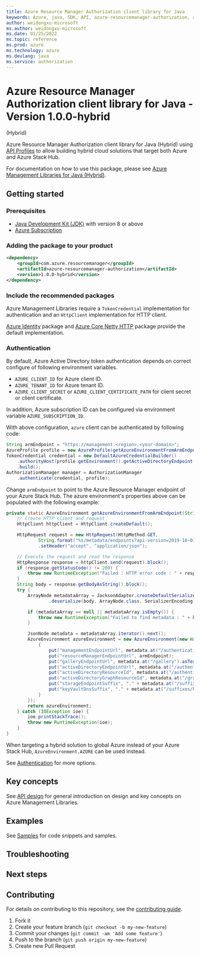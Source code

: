 ```yaml
---
title: Azure Resource Manager Authorization client library for Java
keywords: Azure, java, SDK, API, azure-resourcemanager-authorization, authorization
author: weidongxu-microsoft
ms.author: weidongxu-microsoft
ms.date: 01/25/2022
ms.topic: reference
ms.prod: azure
ms.technology: azure
ms.devlang: java
ms.service: authorization
---
```

# Azure Resource Manager Authorization client library for Java - Version 1.0.0-hybrid 
 (Hybrid)

Azure Resource Manager Authorization client library for Java (Hybrid) using [API Profiles][api_profile] to allow building hybrid cloud solutions
that target both Azure and Azure Stack Hub.

For documentation on how to use this package, please see [Azure Management Libraries for Java (Hybrid)][resourcemanagerhybrid_lib].

## Getting started

### Prerequisites

- [Java Development Kit (JDK)][jdk] with version 8 or above
- [Azure Subscription][azure_subscription]

### Adding the package to your product

```xml
<dependency>
    <groupId>com.azure.resourcemanager</groupId>
    <artifactId>azure-resourcemanager-authorization</artifactId>
    <version>1.0.0-hybrid</version>
</dependency>
```

### Include the recommended packages

Azure Management Libraries require a `TokenCredential` implementation for authentication and an `HttpClient` implementation for HTTP client.

[Azure Identity][azure_identity] package and [Azure Core Netty HTTP][azure_core_http_netty] package provide the default implementation.

### Authentication

By default, Azure Active Directory token authentication depends on correct configure of following environment variables.

- `AZURE_CLIENT_ID` for Azure client ID.
- `AZURE_TENANT_ID` for Azure tenant ID.
- `AZURE_CLIENT_SECRET` or `AZURE_CLIENT_CERTIFICATE_PATH` for client secret or client certificate.

In addition, Azure subscription ID can be configured via environment variable `AZURE_SUBSCRIPTION_ID`.

With above configuration, `azure` client can be authenticated by following code:

```java com.azure.resourcemanager.authorization.authenticate
String armEndpoint = "https://management.<region>.<your-domain>";
AzureProfile profile = new AzureProfile(getAzureEnvironmentFromArmEndpoint(armEndpoint));
TokenCredential credential = new DefaultAzureCredentialBuilder()
    .authorityHost(profile.getEnvironment().getActiveDirectoryEndpoint())
    .build();
AuthorizationManager manager = AuthorizationManager
    .authenticate(credential, profile);
```

Change `armEndpoint` to point to the Azure Resource Manager endpoint of your Azure Stack Hub. The azure environment's
properties above can be populated with the following example:

```java com.azure.resourcemanager.authorization.getazureenvironment
private static AzureEnvironment getAzureEnvironmentFromArmEndpoint(String armEndpoint) {
    // Create HTTP client and request
    HttpClient httpClient = HttpClient.createDefault();

    HttpRequest request = new HttpRequest(HttpMethod.GET,
            String.format("%s/metadata/endpoints?api-version=2019-10-01", armEndpoint))
            .setHeader("accept", "application/json");

    // Execute the request and read the response
    HttpResponse response = httpClient.send(request).block();
    if (response.getStatusCode() != 200) {
        throw new RuntimeException("Failed : HTTP error code : " + response.getStatusCode());
    }
    String body = response.getBodyAsString().block();
    try {
        ArrayNode metadataArray = JacksonAdapter.createDefaultSerializerAdapter()
                .deserialize(body, ArrayNode.class, SerializerEncoding.JSON);

        if (metadataArray == null || metadataArray.isEmpty()) {
            throw new RuntimeException("Failed to find metadata : " + body);
        }

        JsonNode metadata = metadataArray.iterator().next();
        AzureEnvironment azureEnvironment = new AzureEnvironment(new HashMap<String, String>() {
            {
                put("managementEndpointUrl", metadata.at("/authentication/audiences/0").asText());
                put("resourceManagerEndpointUrl", armEndpoint);
                put("galleryEndpointUrl", metadata.at("/gallery").asText());
                put("activeDirectoryEndpointUrl", metadata.at("/authentication/loginEndpoint").asText());
                put("activeDirectoryResourceId", metadata.at("/authentication/audiences/0").asText());
                put("activeDirectoryGraphResourceId", metadata.at("/graph").asText());
                put("storageEndpointSuffix", "." + metadata.at("/suffixes/storage").asText());
                put("keyVaultDnsSuffix", "." + metadata.at("/suffixes/keyVaultDns").asText());
            }
        });
        return azureEnvironment;
    } catch (IOException ioe) {
        ioe.printStackTrace();
        throw new RuntimeException(ioe);
    }
}
```

When targeting a hybrid solution to global Azure instead of your Azure Stack Hub, `AzureEnvironment.AZURE` can be used instead.

See [Authentication][authenticate] for more options.

## Key concepts

See [API design][design] for general introduction on design and key concepts on Azure Management Libraries.

## Examples

See [Samples][sample] for code snippets and samples.

## Troubleshooting

## Next steps

## Contributing

For details on contributing to this repository, see the [contributing guide](https://github.com/Azure/azure-sdk-for-java/blob/main/CONTRIBUTING.md).

1. Fork it
1. Create your feature branch (`git checkout -b my-new-feature`)
1. Commit your changes (`git commit -am 'Add some feature'`)
1. Push to the branch (`git push origin my-new-feature`)
1. Create new Pull Request

<!-- LINKS -->
[jdk]: https://docs.microsoft.com/java/azure/jdk/
[azure_subscription]: https://azure.microsoft.com/free/
[azure_identity]: https://github.com/Azure/azure-sdk-for-java/blob/main/sdk/identity/azure-identity
[azure_core_http_netty]: https://github.com/Azure/azure-sdk-for-java/blob/main/sdk/core/azure-core-http-netty
[authenticate]: https://github.com/Azure/azure-sdk-for-java/blob/main/sdk/resourcemanager/docs/AUTH.md
[sample]: https://github.com/Azure/azure-sdk-for-java/blob/main/sdk/resourcemanager/docs/SAMPLE.md
[design]: https://github.com/Azure/azure-sdk-for-java/blob/main/sdk/resourcemanager/docs/DESIGN.md
[api_profile]: https://docs.microsoft.com/azure-stack/user/azure-stack-version-profiles
[resourcemanagerhybrid_lib]: https://github.com/Azure/azure-sdk-for-java/blob/main/sdk/resourcemanagerhybrid

